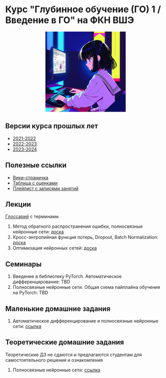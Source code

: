 # Курс "Глубинное обучение (ГО) 1 / Введение в ГО" на ФКН ВШЭ

<p align="center">
  <img src="image.png" width="50%"/>
</p>

## Версии курса прошлых лет

* [2021-2022](https://github.com/xiyori/intro-to-dl-hse/tree/2021-2022)
* [2022-2023](https://github.com/xiyori/intro-to-dl-hse/tree/2022-2023)
* [2023-2024](https://github.com/xiyori/intro-to-dl-hse/tree/2023-2024)

## Полезные ссылки

* [Вики-страничка](http://wiki.cs.hse.ru/Глубинное_обучение_1_24/25)
* [Таблица с оценками](https://docs.google.com/spreadsheets/d/1Q7_OYJHbOuAhwWgUG95fUut95Krxp1IqS5y8nf6caNs/edit?usp=sharing)
* [Плейлист с записями занятий](https://disk.yandex.ru/d/UK_cfbL9MqWF8A)

## Лекции

[Глоссарий](https://github.com/isadrtdinov/intro-to-dl-hse/blob/2024-2025/glossary.md) с терминами.
1. Метод обратного распространения ошибки, полносвязные нейронные сети: [доска](https://github.com/xiyori/intro-to-dl-hse/blob/2024-2025/lecture-notes/notes-01-mlp.pdf)
2. Кросс-энтропийная функция потерь, Dropout, Batch Normalization: [доска](https://github.com/xiyori/intro-to-dl-hse/blob/2024-2025/lecture-notes/notes-02-dropout-batchnorm.pdf)
2. Оптимизация нейронных сетей: [доска](https://github.com/xiyori/intro-to-dl-hse/blob/2024-2025/lecture-notes/notes-03-optimization.pdf)

## Семинары

1. Введение в библиотеку PyTorch. Автоматическое дифференцирование: TBD
2. Полносвязные нейронные сети. Общая схема пайплайна обучения на PyTorch: TBD

## Маленькие домашние задания

1. Автоматическое дифференцирование и полносвязные нейронные сети: [ссылка](https://github.com/xiyori/intro-to-dl-hse/tree/2024-2025/homeworks-small/shw-01-mlp)

## Теоретические домашние задания

Теоретические ДЗ не сдаются и предлагаются студентам для самостоятельного решения и ознакомления

1. Полносвязные нейронные сети: [ссылка](https://github.com/xiyori/intro-to-dl-hse/blob/2024-2025/homeworks-theory/thw-01-mlp.pdf)
